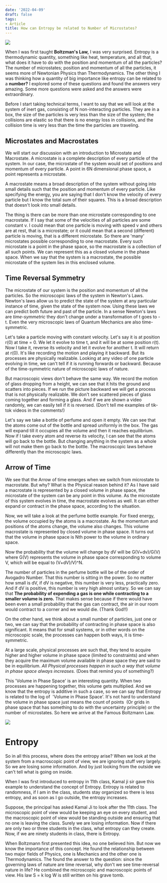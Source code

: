 ```yaml
---
date: '2022-04-09'
draft: false
tags:
- Article
title: How can Entropy be related to Number of Microstates?
---
```

[![](https://media.licdn.com/dms/image/C5612AQEPXXfxu66HRg/article-cover_image-shrink_423_752/0/1624616660913?e=1700697600&v=beta&t=eajIbnPjsoSL6d6fpQiiOB1amn9Yv8csmiFAq8YWRzc)](https://media.licdn.com/dms/image/C5612AQEPXXfxu66HRg/article-cover_image-shrink_423_752/0/1624616660913?e=1700697600&v=beta&t=eajIbnPjsoSL6d6fpQiiOB1amn9Yv8csmiFAq8YWRzc)

  

When I was first taught **Boltzman's Law,** I was very surprised. Entropy is a thermodynamic quantity, something like heat, temperature, and all that, what does it have to do with the position and momentum of all the particles? The number of microstates; position and momentum of all the particles, it seems more of Newtonian Physics than Thermodynamics. The other thing I was thinking how a quantity of big importance like entropy can be related to a **number?** I explored some of these questions and found the answers very amazing. Some more questions were asked and the answers were extraordinary. 

Before I start taking technical terms, I want to say that we will look at the system of inert gas, consisting of N non-interacting particles. They are in a box, the size of the particles is very less than the size of the system; the collisions are elastic so that there is no energy loss in collisions, and the collision time is very less than the time the particles are traveling. 

Microstates and Macrostates
---------------------------

We will start our discussion with an introduction to Microstate and Macrostate. A microstate is a complete description of every particle of the system. In our case, the microstate of the system would set of positions and momentum of every particle. A point in 6N dimensional phase space, a point represents a microstate. 

A macrostate means a broad description of the system without going into small details such that the position and momentum of every particle. Like specifying the energy, you are saying that I don't know the velocity of every particle but I know the total sum of their squares. This is a broad description that doesn't look into small details. 

The thing is there can be more than one microstate corresponding to one macrostate. If I say that some of the velocities of all particles are some constant v. I could mean that one particle is moving with speed v and others are at rest, that is a microstate; or it could mean that a second (different) particle is moving, that is a different microstate. So there are 'many' microstates possible corresponding to one macrostate. Every such microstate is a point in the phase space, so the macrostate is a collection of all such points. We can represent this as a closed volume in the phase space. When we say that the system is a macrostate, the possible microstate of the system lies in this enclosed volume. 

Time Reversal Symmetry
----------------------

The microstate of our system is the position and momentum of all the particles. So the microscopic laws of the system in Newton's Laws. Newton's laws allow us to predict the state of the system at any particular instance of time, given the state of the system now. Using these laws we can predict both future and past of the particle. In a sense Newton's laws are _time-symmetric_ they don't change under a transformation of t goes to -t. Even the very microscopic laws of Quantum Mechanics are also time-symmetric.

  

Let's take a particle moving with constant velocity. Let's say it is at position r(0) at time = 0. We let it evolve to time t, and it will be at some position r(t). Now I take it, reverse its velocity and let it evolve for another t. It will return at r(0). It's like recording the motion and playing it backward. But its processes are physically realizable. Looking at any video of one particle evolving in time, we can't tell if it is running forwards or backward. Because of the time-symmetric nature of microscopic laws of nature. 

  

But macroscopic views don't behave the same way. We record the motion of glass dropping from a height, we can see that it hits the ground and scatters into pieces. If we run the picture backward we will get a process that is not physically realizable. We don't see scattered pieces of glass coming together and forming a glass. And if we are shown a video randomly, we can easily tell if it is reversed. (Don't tell me examples of tik-tok videos in the comments!)

  

Let's say we take a bottle of perfume and open it empty. We can see that the atoms come out of the bottle and spread uniformly in the box. The gas will expand till it occupies all the volume and then it reaches equilibrium. Now if I take every atom and reverse its velocity, I can see that the atoms will go back to the bottle. But changing anything in the system as a whole will not make them go back to the bottle. The macroscopic laws behave differently than the microscopic laws. 

Arrow of Time
-------------

We see that the Arrow of time emerges when we switch from microstate to macrostate. But why? What is the Physical reason behind it? As I have said a macrostate is represented by a closed volume in phase space, the microstate of the system can be any point in this volume. As the microstate of this system evolves in time, the macrostate evolves as well. It can either expand or contract in the phase space, according to the situation. 

  

Now, we will take a look at the perfume bottle example. For fixed energy, the volume occupied by the atoms is a macrostate. As the momentum and positions of the atoms change, the volume also changes. This volume macrostate is represented by closed volume in phase space. It turns out that the volume in phase space is Nth power to the volume in ordinary space. 

  

Now the probability that the volume will change by dV will be G(V+dv)/G(V) where G(V) represents the volume in phase space corresponding to volume V, which will be equal to (V+dV)/V)^N. 

  

The number of particles in the perfume bottle will be of the order of Avogadro Number. That this number is sitting in the power. So no matter how small is dV, if dV is negative, this number is very less, practically zero. And if dV is positive, this number is very high almost unitary. So we can say that **The probability of expending a gas is one while contracting to a smaller volume is zero.** That makes sense because if there would have been even a small probability that the gas can contract, the air in our room would contract to a corner and we would die. (Thank God!!)

  

On the other hand, we think about a small number of particles, just one or two, we can say that the probability of contracting in phase space is also significant. It means that for small systems, or in other words on the microscopic scale, the processes can happen both ways, it is time-symmetric. 

  

At a large scale, physical processes are such that, they tend to acquire higher and higher volume in phase space (limited to constraints) and when they acquire the maximum volume available in phase space they are said to be in equilibrium. _All Physical processes happen in such a way that volume in phase space always increases._ (Does that remind you of something?)

  

This 'Volume in Phase Space' is an interesting quantity. When two processes are happening together, this volume gets multiplied. And we know that the entropy is additive in such a case, so we can say that Entropy is related to the log of  'Volume in Phase Space'. It's not hard to understand the volume in phase space just means the count of points  (Or grids in phase space that has something to do with the uncertainty principle) or the number of microstates. So here we arrive at the Famous Boltzmann Law. 

  

[![](https://upload.wikimedia.org/wikipedia/commons/thumb/f/fa/Boltzmann_equation.JPG/220px-Boltzmann_equation.JPG)](https://upload.wikimedia.org/wikipedia/commons/thumb/f/fa/Boltzmann_equation.JPG/220px-Boltzmann_equation.JPG)

  

Entropy
=======

So in all this process, where does the entropy arise? When we look at the system from a macroscopic point of view, we are ignoring stuff very largely. So we are losing some information. And by just looking from the outside we can't tell what is going on inside. 

  

When I was first introduced to entropy in 11th class, Kamal ji sir gave this example to understand the concept of Entropy. Entropy is related to randomness, if I am in the class, students stay organized so there is less entropy, and as soon as I go outside, the entropy increases. 

  

Suppose, the principal has asked Kamal Ji to look after the 11th class. The microscopic point of view would be keeping an eye on every student, and the macroscopic point of view would be standing outside and ensuring that no one is leaving the class. Surely we are losing information. Now if there are only two or three students in the class, what entropy can they create. Now, if we are ninety students in class, there is Entropy. 

  

When Boltzmann first presented this idea, no one believed him. But now we know the importance of this concept. He found the relationship between two major fields of Physics, one is Mechanics and the other one is Thermodynamics. The found the answer to the question: since the governing laws of nature are time reversal, why don't we see time-reversal nature in life? He combined the microscopic and macroscopic points of view. His law S = k log W is still written on his grave tomb.